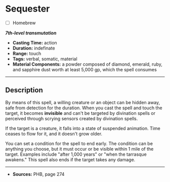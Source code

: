 # Sequester
- [ ] Homebrew

***7th-level transmutation***
- **Casting Time:** action
- **Duration:** indefinate
- **Range:** touch
- **Tags:** verbal, somatic, material
- **Material Components:** a powder composed of diamond, emerald, ruby, and sapphire dust worth at least 5,000 gp, which the spell consumes

---

## Description
By means of this spell, a willing creature or an object can be hidden away, safe from detection for the duration.
When you cast the spell and touch the target, it becomes **invisible** and can't be targeted by divination spells or perceived through scrying sensors created by divination spells.

If the target is a creature, it falls into a state of suspended animation.
Time ceases to flow for it, and it doesn't grow older.

You can set a condition for the spell to end early.
The condition can be anything you choose, but it must occur or be visible within 1 mile of the target.
Examples include "after 1,000 years" or "when the tarrasque awakens." This spell also ends if the target takes any damage.

---

- **Sources:** PHB, page 274
